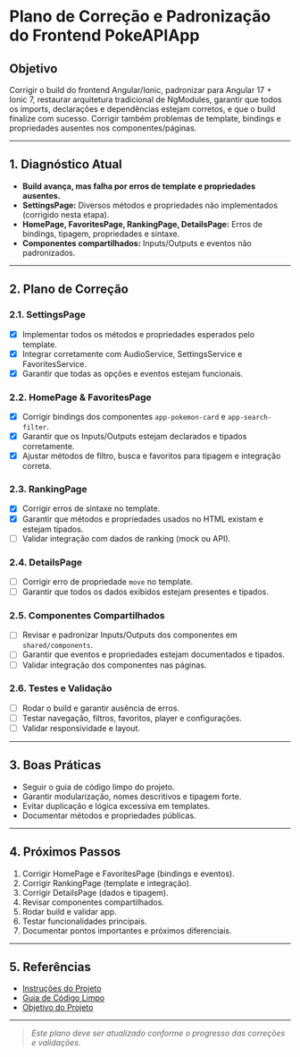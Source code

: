# Plano de Correção e Padronização do Frontend PokeAPIApp

## Objetivo
Corrigir o build do frontend Angular/Ionic, padronizar para Angular 17 + Ionic 7, restaurar arquitetura tradicional de NgModules, garantir que todos os imports, declarações e dependências estejam corretos, e que o build finalize com sucesso. Corrigir também problemas de template, bindings e propriedades ausentes nos componentes/páginas.

---

## 1. Diagnóstico Atual
- **Build avança, mas falha por erros de template e propriedades ausentes.**
- **SettingsPage:** Diversos métodos e propriedades não implementados (corrigido nesta etapa).
- **HomePage, FavoritesPage, RankingPage, DetailsPage:** Erros de bindings, tipagem, propriedades e sintaxe.
- **Componentes compartilhados:** Inputs/Outputs e eventos não padronizados.

---

## 2. Plano de Correção

### 2.1. SettingsPage
- [x] Implementar todos os métodos e propriedades esperados pelo template.
- [x] Integrar corretamente com AudioService, SettingsService e FavoritesService.
- [x] Garantir que todas as opções e eventos estejam funcionais.

### 2.2. HomePage & FavoritesPage
- [x] Corrigir bindings dos componentes `app-pokemon-card` e `app-search-filter`.
- [x] Garantir que os Inputs/Outputs estejam declarados e tipados corretamente.
- [x] Ajustar métodos de filtro, busca e favoritos para tipagem e integração correta.

### 2.3. RankingPage
- [x] Corrigir erros de sintaxe no template.
- [x] Garantir que métodos e propriedades usados no HTML existam e estejam tipados.
- [ ] Validar integração com dados de ranking (mock ou API).

### 2.4. DetailsPage
- [ ] Corrigir erro de propriedade `move` no template.
- [ ] Garantir que todos os dados exibidos estejam presentes e tipados.

### 2.5. Componentes Compartilhados
- [ ] Revisar e padronizar Inputs/Outputs dos componentes em `shared/components`.
- [ ] Garantir que eventos e propriedades estejam documentados e tipados.
- [ ] Validar integração dos componentes nas páginas.

### 2.6. Testes e Validação
- [ ] Rodar o build e garantir ausência de erros.
- [ ] Testar navegação, filtros, favoritos, player e configurações.
- [ ] Validar responsividade e layout.

---

## 3. Boas Práticas
- Seguir o guia de código limpo do projeto.
- Garantir modularização, nomes descritivos e tipagem forte.
- Evitar duplicação e lógica excessiva em templates.
- Documentar métodos e propriedades públicas.

---

## 4. Próximos Passos
1. Corrigir HomePage e FavoritesPage (bindings e eventos).
2. Corrigir RankingPage (template e integração).
3. Corrigir DetailsPage (dados e tipagem).
4. Revisar componentes compartilhados.
5. Rodar build e validar app.
6. Testar funcionalidades principais.
7. Documentar pontos importantes e próximos diferenciais.

---

## 5. Referências
- [Instruções do Projeto](../.github/instructions/Frontend.instructions.md)
- [Guia de Código Limpo](../.github/instructions/Instruções.instructions.md)
- [Objetivo do Projeto](../.github/instructions/Objetivo.instructions.md)

---

> _Este plano deve ser atualizado conforme o progresso das correções e validações._
